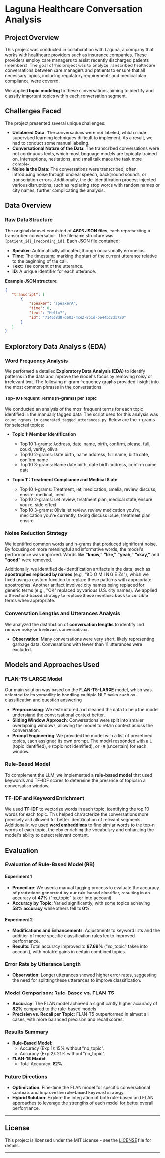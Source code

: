 # Laguna Healthcare Conversation Analysis

## Project Overview

This project was conducted in collaboration with Laguna, a company that works with healthcare providers such as insurance companies. These providers employ care managers to assist recently discharged patients (members). The goal of this project was to analyze transcribed healthcare conversations between care managers and patients to ensure that all necessary topics, including regulatory requirements and medical plan compliance, were covered.

We applied **topic modeling** to these conversations, aiming to identify and classify important topics within each conversation segment.

## Challenges Faced

The project presented several unique challenges:

- **Unlabeled Data**: The conversations were not labeled, which made supervised learning techniques difficult to implement. As a result, we had to conduct some manual labeling.
- **Conversational Nature of the Data**: The transcribed conversations were not continuous texts, which most language models are typically trained on. Interruptions, hesitations, and small talk made the task more complex.
- **Noise in the Data**: The conversations were transcribed, often introducing noise through unclear speech, background sounds, or transcription errors. Additionally, the de-identification process injected various disruptions, such as replacing stop words with random names or city names, further complicating the analysis.

## Data Overview

### Raw Data Structure

The original dataset consisted of **4606 JSON files**, each representing a transcribed conversation. The filename structure was `[patient_id]_[recording_id]`. Each JSON file contained:

- **Speaker**: Automatically allocated, though occasionally erroneous.
- **Time**: The timestamp marking the start of the current utterance relative to the beginning of the call.
- **Text**: The content of the utterance.
- **ID**: A unique identifier for each utterance.

**Example JSON structure**:

```json
{
   "transcript": [
       {
           "speaker": "speakerA",
           "time": 0,
           "text": "Hello?",
           "id": "714658d8-db03-4ce2-8b1d-be44b52d1720"
       }
   ]
}
```

## Exploratory Data Analysis (EDA)

### Word Frequency Analysis

We performed a detailed **Exploratory Data Analysis (EDA)** to identify patterns in the data and improve the model's focus by removing noisy or irrelevant text. The following n-gram frequency graphs provided insight into the most common phrases in the conversations.

#### Top-10 Frequent Terms (n-grams) per Topic

We conducted an analysis of the most frequent terms for each topic identified in the manually tagged data. The script used for this analysis was `count_ngrams_in_generated_tagged_utterances.py`. Below are the n-grams for selected topics:

- **Topic 1: Member Identification**

  - Top 10 1-grams: Address, date, name, birth, confirm, please, full, could, verify, olivia
  - Top 10 2-grams: Date birth, name address, full name, birth date, confirm name
  - Top 10 3-grams: Name date birth, date birth address, confirm name date

- **Topic 11: Treatment Compliance and Medical State**

  - Top 10 1-grams: Treatment, let, medication, amelia, review, discuss, ensure, medical, need
  - Top 10 2-grams: Let review, treatment plan, medical state, ensure you're, side effect
  - Top 10 3-grams: Olivia let review, review medication you're, medication you're currently, taking discuss issue, treatment plan ensure

### Noise Reduction Strategy

We identified common words and n-grams that produced significant noise. By focusing on more meaningful and informative words, the model's performance was improved. Words like **"know," "like," "yeah," "okay,"** and **"good"** were removed.

Additionally, we identified de-identification artifacts in the data, such as **apostrophes replaced by names** (e.g., "itD O M I N G E Zs"), which we fixed using a custom function to replace these patterns with appropriate apostrophes. Another artifact involved city names being replaced for generic terms (e.g., "OK" replaced by various U.S. city names). We applied a threshold-based strategy to replace these mentions back to sensible terms when appropriate.

### Conversation Lengths and Utterances Analysis

We analyzed the distribution of **conversation lengths** to identify and remove noisy or irrelevant conversations.

- **Observation**: Many conversations were very short, likely representing garbage data. Conversations with fewer than 11 utterances were excluded.

## Models and Approaches Used

### FLAN-T5-LARGE Model

Our main solution was based on the **FLAN-T5-LARGE** model, which was selected for its versatility in handling multiple NLP tasks such as classification and question answering.

- **Preprocessing**: We restructured and cleaned the data to help the model understand the conversational context better.
- **Sliding Window Approach**: Conversations were split into smaller overlapping windows, allowing the model to retain context across the conversation.
- **Prompt Engineering**: We provided the model with a list of predefined topics, each assigned its own prompt. The model responded with a `1` (topic identified), `0` (topic not identified), or `-9` (uncertain) for each window.

### Rule-Based Model

To complement the LLM, we implemented a **rule-based model** that used keywords and TF-IDF scores to determine the presence of topics in a conversation window.

### TF-IDF and Keyword Enrichment

We used **TF-IDF** to vectorize words in each topic, identifying the top 10 words for each topic. This helped characterize the conversations more precisely and allowed for better identification of relevant segments. Additionally, we used **word embeddings** to find similar words to the top-n words of each topic, thereby enriching the vocabulary and enhancing the model's ability to detect relevant content.

## Evaluation

### Evaluation of Rule-Based Model (RB)

#### Experiment 1&#x20;

- **Procedure**: We used a manual tagging process to evaluate the accuracy of predictions generated by our rule-based classifier, resulting in an accuracy of **47%** ("no_topic" taken into account).
- **Accuracy by Topic**: Varied significantly, with some topics achieving **58% accuracy** while others fell to **0%**.

#### Experiment 2&#x20;

- **Modifications and Enhancements**: Adjustments to keyword lists and the addition of more specific classification rules led to improved performance.
- **Results**: Total accuracy improved to **67.69%** ("no_topic" taken into account), with notable gains in certain combined topics.

### Error Rate by Utterance Length

- **Observation**: Longer utterances showed higher error rates, suggesting the need for splitting these utterances to improve classification.

### Model Comparison: Rule-Based vs. FLAN-T5

- **Accuracy**: The FLAN model achieved a significantly higher accuracy of **82%** compared to the rule-based models.
- **Precision vs. Recall per Topic**: FLAN-T5 outperformed in almost all cases, with more balanced precision and recall scores.

### Results Summary

- **Rule-Based Model**:
  - Accuracy (Exp 1): 15% without "no_topic".
  - Accuracy (Exp 2): 21% without "no_topic".
- **FLAN-T5 Model**:
  - Total Accuracy: **82%**.

### Future Directions

- **Optimization**: Fine-tune the FLAN model for specific conversational contexts and improve the rule-based keyword strategy.
- **Hybrid Solution**: Explore the integration of both rule-based and FLAN approaches to leverage the strengths of each model for better overall performance.

---

## License

This project is licensed under the MIT License - see the [LICENSE](LICENSE) file for details.

---

